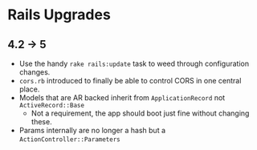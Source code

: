 # Rails Upgrades

## 4.2 -> 5

* Use the handy `rake rails:update` task to weed through configuration changes.
* `cors.rb` introduced to finally be able to control CORS in one central place.
* Models that are AR backed inherit from `ApplicationRecord` not `ActiveRecord::Base`
  * Not a requirement, the app should boot just fine without changing these.
* Params internally are no longer a hash but a `ActionController::Parameters`
